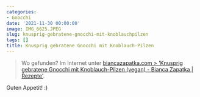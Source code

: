 ```yaml
---
categories:
- Gnocchi
date: '2021-11-30 00:00:00'
image: IMG_6625.JPEG
slug: knusprig-gebratene-gnocchi-mit-knoblauchpilzen
tags: []
title: Knusprig gebratene Gnocchi mit Knoblauch-Pilzen
---
```



> Wo gefunden? Im Internet unter [biancazapatka.com > 'Knusprig gebratene Gnocchi mit Knoblauch-Pilzen (vegan) - Bianca Zapatka | Rezepte'](https://biancazapatka.com/de/knusprig-gebratene-gnocchi-mit-knoblauch-pilzen-vegan/).

Guten Appetit! :)